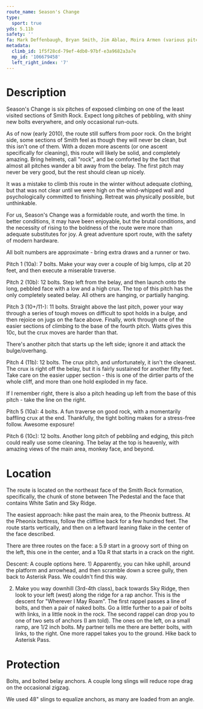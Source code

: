 ```yaml
---
route_name: Season's Change
type:
  sport: true
yds: 5.11b
safety: ''
fa: Mark Deffenbaugh, Bryan Smith, Jim Ablao, Moira Armen (various pitches)
metadata:
  climb_id: 1f5f28cd-79ef-4db0-97bf-e3a9682a3a7e
  mp_id: '106679458'
  left_right_index: '7'
---
```

# Description
Season's Change is six pitches of exposed climbing on one of the least visited sections of Smith Rock.  Expect long pitches of pebbling, with shiny new bolts everywhere, and only occasional run-outs.

As of now (early 2010), the route still suffers from poor rock.  On the bright side, some sections of Smith feel as though they will never be clean, but this isn't one of them.  With a dozen more ascents (or one ascent specifically for cleaning), this route will likely be solid, and completely amazing.  Bring helmets, call "rock", and be comforted by the fact that almost all pitches wander a bit away from the belay.  The first pitch may never be very good, but the rest should clean up nicely.

It was a mistake to climb this route in the winter without adequate clothing, but that was not clear until we were high on the wind-whipped wall and psychologically committed to finishing. Retreat was physically possible, but unthinkable.

For us, Season's Change was a formidable route, and worth the time.  In better conditions, it may have been enjoyable, but the brutal conditions, and the necessity of rising to the boldness of the route were more than adequate substitutes for joy.  A great adventure sport route, with the safety of modern hardware.

All bolt numbers are approximate - bring extra draws and a runner or two.

Pitch 1 (10a): 7 bolts.  Make your way over a couple of big lumps, clip at 20 feet, and then execute a miserable traverse.

Pitch 2 (10b): 12 bolts.  Step left from the belay, and then launch onto the long, pebbled face with a low and a high crux.  The top of this pitch has the only completely seated belay.  All others are hanging, or partially hanging.

Pitch 3 (10+/11-): 11 bolts.  Straight above the last pitch, power your way through a series of tough moves on difficult to spot holds in a bulge, and then rejoice on jugs on the face above. Finally, work through one of the easier sections of climbing to the base of the fourth pitch.  Watts gives this 10c, but the crux moves are harder than that.

There's another pitch that starts up the left side; ignore it and attack the bulge/overhang.

Pitch 4 (11b): 12 bolts.  The crux pitch, and unfortunately, it isn't the cleanest.  The crux is right off the belay, but it is fairly sustained for another fifty feet.  Take care on the easier upper section - this is one of the dirtier parts of the whole cliff, and more than one hold exploded in my face.

If I remember right, there is also a pitch heading up left from the base of this pitch - take the line on the right.

Pitch 5 (10a): 4 bolts.  A fun traverse on good rock, with a momentarily baffling crux at the end.  Thankfully, the tight bolting makes for a stress-free follow.  Awesome exposure!

Pitch 6 (10c): 12 bolts.  Another long pitch of pebbling and edging, this pitch could really use some cleaning.  The belay at the top is heavenly, with amazing views of the main area, monkey face, and beyond.

# Location
The route is located on the northeast face of the Smith Rock formation, specifically, the chunk of stone between The Pedestal and the face that contains White Satin and Sky Ridge.

The easiest approach: hike past the main area, to the Pheonix buttress.  At the Pheonix buttress, follow the cliffline back for a few hundred feet.  The route starts vertically, and then on a leftward leaning flake in the center of the face described.

There are three routes on the face: a 5.9 start in a groovy sort of thing on the left, this one in the center, and a 10a R that starts in a crack on the right.

Descent: A couple options here.  1) Apparently, you can hike uphill, around the platform and arrowhead, and then scramble down a scree gully, then back to Asterisk Pass.  We couldn't find this way.

2) Make you way downhill (3rd-4th class), back towards Sky Ridge, then look to your left (west) along the ridge for a rap anchor.  This is the descent for "Wherever I May Roam".  The first rappel passes a line of bolts, and then a pair of naked bolts.  Go a little further to a pair of bolts with links, in a little nook in the rock.  The second rappel can drop you to one of two sets of anchors (I am told). The ones on the left, on a small ramp, are 1/2 inch bolts.  My partner tells me there are better bolts, with links, to the right.  One more rappel takes you to the ground.  Hike back to Asterisk Pass.

# Protection
Bolts, and bolted belay anchors.  A couple long slings will reduce rope drag on the occasional zigzag.

We used 48" slings to equalize anchors, as many are loaded from an angle.
